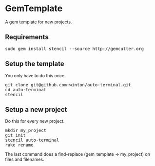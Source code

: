 GemTemplate
===========

A gem template for new projects.

Requirements
------------

<pre>
sudo gem install stencil --source http://gemcutter.org
</pre>

Setup the template
------------------

You only have to do this once.

<pre>
git clone git@github.com:winton/auto-terminal.git
cd auto-terminal
stencil
</pre>

Setup a new project
-------------------

Do this for every new project.

<pre>
mkdir my_project
git init
stencil auto-terminal
rake rename
</pre>

The last command does a find-replace (gem\_template -> my\_project) on files and filenames.
